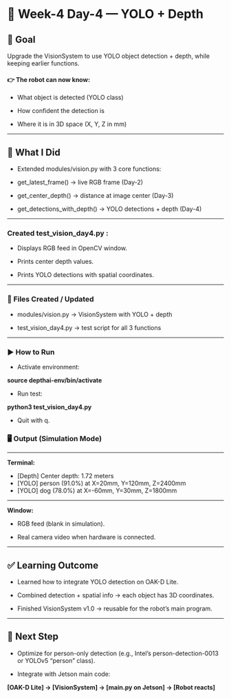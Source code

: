 # 📖 Week-4 Day-4 — YOLO + Depth
## 🎯 Goal

Upgrade the VisionSystem to use YOLO object detection + depth, while keeping earlier functions.
#### 👉 The robot can now know:

 - What object is detected (YOLO class)

 - How confident the detection is

 - Where it is in 3D space (X, Y, Z in mm)

 ---

## 🧩 What I Did

 - Extended modules/vision.py with 3 core functions:

- get_latest_frame() → live RGB frame (Day-2)

- get_center_depth() → distance at image center (Day-3)

 - get_detections_with_depth() → YOLO detections + depth (Day-4)
---

### Created **test_vision_day4.py** :

- Displays RGB feed in OpenCV window.

- Prints center depth values.

- Prints YOLO detections with spatial coordinates.

---

### 📂 Files Created / Updated

- modules/vision.py → VisionSystem with YOLO + depth

- test_vision_day4.py → test script for all 3 functions

---

### ▶️ How to Run

- Activate environment:

**source depthai-env/bin/activate**


- Run test:

**python3 test_vision_day4.py**


- Quit with q.

### 🖥️ Output (Simulation Mode)

---

**Terminal:**

 - [Depth] Center depth: 1.72 meters
- [YOLO] person (91.0%) at X=20mm, Y=120mm, Z=2400mm
- [YOLO] dog (78.0%) at X=-60mm, Y=30mm, Z=1800mm

---


**Window:**

- RGB feed (blank in simulation).

- Real camera video when hardware is connected.

---

## ✅ Learning Outcome

- Learned how to integrate YOLO detection on OAK-D Lite.

- Combined detection + spatial info → each object has 3D coordinates.

- Finished VisionSystem v1.0 → reusable for the robot’s main program.

---

## 🚀 Next Step

- Optimize for person-only detection (e.g., Intel’s person-detection-0013 or YOLOv5 “person” class).

- Integrate with Jetson main code:

**[OAK-D Lite] → [VisionSystem] → [main.py on Jetson] → [Robot reacts]**
